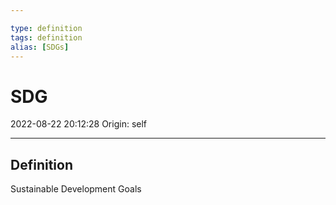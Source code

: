 ```yaml
---

type: definition
tags: definition
alias: [SDGs]
---
```


# SDG

2022-08-22 20:12:28
Origin: self

---

## Definition

Sustainable Development Goals

